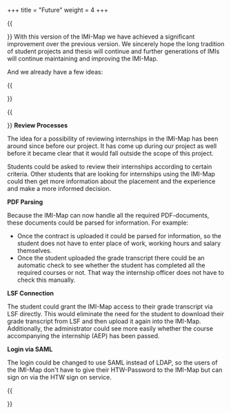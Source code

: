 +++
title = "Future"
weight = 4
+++

{{<section title="What's next?">}}
With this version of the IMI-Map we have achieved a significant improvement over the previous version. We sincerely hope the long tradition of student projects and thesis will continue and further generations of IMIs will continue maintaining and improving the IMI-Map.

And we already have a few ideas:

{{</section>}}

{{<section title="Future Ideas">}}
**Review Processes**

The idea for a possibility of reviewing internships in the IMI-Map has been around since before our project. It has come up during our project as well before it became clear that it would fall outside the scope of this project.

Students could be asked to review their internships according to certain criteria. Other students that are looking for internships using the IMI-Map could then get more information about the placement and the experience and make a more informed decision.

**PDF Parsing**

Because the IMI-Map can now handle all the required PDF-documents, these documents could be parsed for information. For example:
* Once the contract is uploaded it could be parsed for information, so the student does not have to enter place of work, working hours and salary themselves.
* Once the student uploaded the grade transcript there could be an automatic check to see whether the student has completed all the required courses or not. That way the internship officer does not have to check this manually.

**LSF Connection**

The student could grant the IMI-Map access to their grade transcript via LSF directly. This would eliminate the need for the student to download their grade transcript from LSF and then upload it again into the IMI-Map. Additionally, the administrator could see more easily whether the course accompanying the internship (AEP) has been passed.


**Login via SAML**

The login could be changed to use SAML instead of LDAP, so the users of the IMI-Map don't have to give their HTW-Password to the IMI-Map but can sign on via the HTW sign on service.

{{</section>}}
